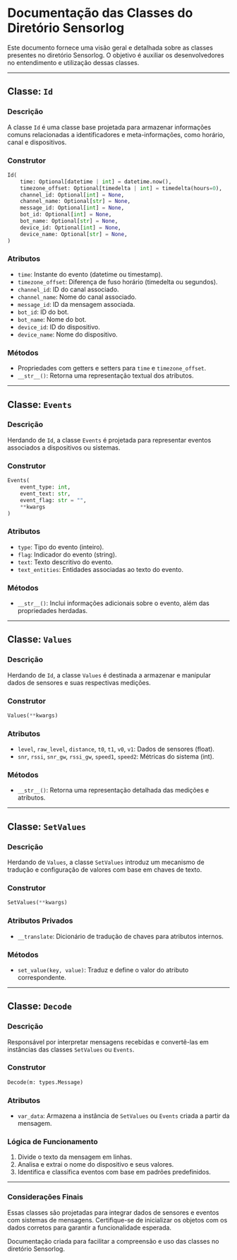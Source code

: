 # Documentação das Classes do Diretório Sensorlog

Este documento fornece uma visão geral e detalhada sobre as classes presentes no diretório Sensorlog. O objetivo é auxiliar os desenvolvedores no entendimento e utilização dessas classes.

---

## Classe: `Id`

### Descrição
A classe `Id` é uma classe base projetada para armazenar informações comuns relacionadas a identificadores e meta-informações, como horário, canal e dispositivos.

### Construtor
```python
Id(
    time: Optional[datetime | int] = datetime.now(),
    timezone_offset: Optional[timedelta | int] = timedelta(hours=0),
    channel_id: Optional[int] = None,
    channel_name: Optional[str] = None,
    message_id: Optional[int] = None,
    bot_id: Optional[int] = None,
    bot_name: Optional[str] = None,
    device_id: Optional[int] = None,
    device_name: Optional[str] = None,
)
```

### Atributos
- `time`: Instante do evento (datetime ou timestamp).
- `timezone_offset`: Diferença de fuso horário (timedelta ou segundos).
- `channel_id`: ID do canal associado.
- `channel_name`: Nome do canal associado.
- `message_id`: ID da mensagem associada.
- `bot_id`: ID do bot.
- `bot_name`: Nome do bot.
- `device_id`: ID do dispositivo.
- `device_name`: Nome do dispositivo.

### Métodos
- Propriedades com getters e setters para `time` e `timezone_offset`.
- `__str__()`: Retorna uma representação textual dos atributos.

---

## Classe: `Events`

### Descrição
Herdando de `Id`, a classe `Events` é projetada para representar eventos associados a dispositivos ou sistemas.

### Construtor
```python
Events(
    event_type: int,
    event_text: str,
    event_flag: str = "",
    **kwargs
)
```

### Atributos
- `type`: Tipo do evento (inteiro).
- `flag`: Indicador do evento (string).
- `text`: Texto descritivo do evento.
- `text_entities`: Entidades associadas ao texto do evento.

### Métodos
- `__str__()`: Inclui informações adicionais sobre o evento, além das propriedades herdadas.

---

## Classe: `Values`

### Descrição
Herdando de `Id`, a classe `Values` é destinada a armazenar e manipular dados de sensores e suas respectivas medições.

### Construtor
```python
Values(**kwargs)
```

### Atributos
- `level`, `raw_level`, `distance`, `t0`, `t1`, `v0`, `v1`: Dados de sensores (float).
- `snr`, `rssi`, `snr_gw`, `rssi_gw`, `speed1`, `speed2`: Métricas do sistema (int).

### Métodos
- `__str__()`: Retorna uma representação detalhada das medições e atributos.

---

## Classe: `SetValues`

### Descrição
Herdando de `Values`, a classe `SetValues` introduz um mecanismo de tradução e configuração de valores com base em chaves de texto.

### Construtor
```python
SetValues(**kwargs)
```

### Atributos Privados
- `__translate`: Dicionário de tradução de chaves para atributos internos.

### Métodos
- `set_value(key, value)`: Traduz e define o valor do atributo correspondente.

---

## Classe: `Decode`

### Descrição
Responsável por interpretar mensagens recebidas e convertê-las em instâncias das classes `SetValues` ou `Events`.

### Construtor
```python
Decode(m: types.Message)
```

### Atributos
- `var_data`: Armazena a instância de `SetValues` ou `Events` criada a partir da mensagem.

### Lógica de Funcionamento
1. Divide o texto da mensagem em linhas.
2. Analisa e extrai o nome do dispositivo e seus valores.
3. Identifica e classifica eventos com base em padrões predefinidos.

---

### Considerações Finais
Essas classes são projetadas para integrar dados de sensores e eventos com sistemas de mensagens. Certifique-se de inicializar os objetos com os dados corretos para garantir a funcionalidade esperada.

Documentação criada para facilitar a compreensão e uso das classes no diretório Sensorlog.

